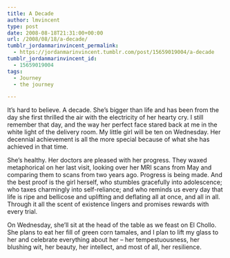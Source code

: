 ```yaml
---
title: A Decade
author: lmvincent
type: post
date: 2008-08-18T21:31:00+00:00
url: /2008/08/18/a-decade/
tumblr_jordanmarinvincent_permalink:
  - https://jordanmarinvincent.tumblr.com/post/15659019004/a-decade
tumblr_jordanmarinvincent_id:
  - 15659019004
tags:
  - Journey
  - the journey

---
```

It&rsquo;s hard to believe. A decade. She&rsquo;s bigger than life and has been from the day she first thrilled the air with the electricity of her hearty cry. I still remember that day, and the way her perfect face stared back at me in the white light of the delivery room. My little girl will be ten on Wednesday. Her decennial achievement is all the more special because of what she has achieved in that time.

She&rsquo;s healthy. Her doctors are pleased with her progress. They waxed metaphorical on her last visit, looking over her MRI scans from May and comparing them to scans from two years ago. Progress is being made. And the best proof is the girl herself, who stumbles gracefully into adolescence; who taxes charmingly into self-reliance; and who reminds us every day that life is ripe and bellicose and uplifting and deflating all at once, and all in all. Through it all the scent of existence lingers and promises rewards with every trial.

On Wednesday, she&rsquo;ll sit at the head of the table as we feast on El Chollo. She plans to eat her fill of green corn tamales, and I plan to lift my glass to her and celebrate everything about her &ndash; her tempestuousness, her blushing wit, her beauty, her intellect, and most of all, her resilience.

<div class="blogger-post-footer">
  <img loading="lazy" width="1" height="1" src="https://blogger.googleusercontent.com/tracker/9039099668816362935-5207465470185270252?l=jordansjourney2.blogspot.com" alt="" />
</div>